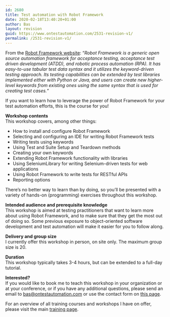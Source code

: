 ```yaml
---
id: 2680
title: Test automation with Robot Framework
date: 2020-02-18T13:40:20+01:00
author: Bas
layout: revision
guid: https://www.ontestautomation.com/2531-revision-v1/
permalink: /2531-revision-v1/
---
```

From the <a href="https://robotframework.org/" target="_blank" rel="noreferrer noopener" aria-label="Robot Framework website (opens in a new tab)">Robot Framework website</a>: &#8220;_Robot Framework&nbsp;is a generic open source automation framework for acceptance testing, acceptance test driven development (ATDD), and robotic process automation (RPA). It has easy-to-use tabular test data syntax and it utilizes the keyword-driven testing approach. Its testing capabilities can be extended by test libraries implemented either with Python or Java, and users can create new higher-level keywords from existing ones using the same syntax that is used for creating test cases._&#8220;

If you want to learn how to leverage the power of Robot Framework for your test automation efforts, this is the course for you!

**Workshop contents**  
This workshop covers, among other things:

  * How to install and configure Robot Framework
  * Selecting and configuring an IDE for writing Robot Framework tests
  * Writing tests using keywords
  * Using Test and Suite Setup and Teardown methods
  * Creating your own keywords
  * Extending Robot Framework functionality with libraries
  * Using SeleniumLibrary for writing Selenium-driven tests for web applications
  * Using Robot Framework to write tests for RESTful APIs
  * Reporting options

There&#8217;s no better way to learn than by doing, so you&#8217;ll be presented with a variety of hands-on (programming) exercises throughout this workshop.

**Intended audience and prerequisite knowledge**  
This workshop is aimed at testing practitioners that want to learn more about using Robot Framework, and to make sure that they get the most out of doing so. Some previous exposure to object-oriented software development and test automation will make it easier for you to follow along.

**Delivery and group size**  
I currently offer this workshop in person, on site only. The maximum group size is 20.

**Duration**  
This workshop typically takes 3-4 hours, but can be extended to a full-day tutorial. 

**Interested?**  
If you would like to book me to teach this workshop in your organization or at your conference, or if you have any additional questions, please send an email to bas@ontestautomation.com or use the contact form on [this page](https://www.ontestautomation.com/contact/).

For an overview of all training courses and workshops I have on offer, please visit the main [training page](https://www.ontestautomation.com/training/).